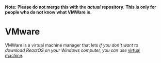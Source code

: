 **Note:** **Please do not merge this with the** ***actual*** **repository.** **This is only for people who do not know what VMWare is.**
# VMware
VMWare is a virtual machine manager that lets
*If you don't want to download ReactOS on your Windows computer, you can use* <a href="https://vmware.com">virtual machine</a>.
